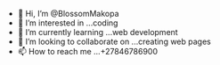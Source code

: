 - 👋 Hi, I’m @BlossomMakopa
- 👀 I’m interested in ...coding
- 🌱 I’m currently learning ...web development 
- 💞️ I’m looking to collaborate on ...creating web pages
- 📫 How to reach me ...+27846786900

<!---
BlossomMakopa/BlossomMakopa is a ✨ special ✨ repository because its `README.md` (this file) appears on your GitHub profile.
You can click the Preview link to take a look at your changes.
--->
